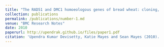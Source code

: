 ```yaml
---
title: "The RAD51 and DMC1 homoeologous genes of bread wheat: cloning, molecular characterization and expression analysis"
collection: publications
permalink: /publications/number-1.md
venue: "BMC Research Notes"
date: 2010
paperurl: http://upendrak.github.io/files/paper1.pdf
citation: 'Upendra Kumar Devisetty, Katie Mayes and Sean Mayes (2010). "The RAD51 and DMC1 homoeologous genes of bread wheat: cloning, molecular characterization and expression analysis" <i>BMC Research Notes</i>. 1(1).'
---
```

